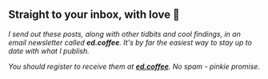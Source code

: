 
## Straight to your inbox, with love 💌

*I send out these posts, along with other tidbits and cool findings, in an email newsletter called **ed.coffee**. It's by far the easiest way to stay up to date with what I publish.*

*You should register to receive them at [**ed.coffee**](http://ed.coffee). No spam - pinkie promise.*